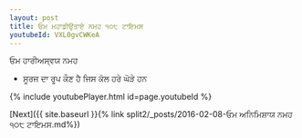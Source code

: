 ```yaml
---
layout: post
title: ਓਮ ਮਹਾਡੀਉਤਾਏ ਨਮਹ ੧੦੮ ਟਾਇਮਸ
youtubeId: VXL0gvCWKeA
---
```

 
 
 ਓਮ ਹਾਰੀਅਸ੍ਵਯ ਨਮਹ  
 
 -  ਸੂਰਜ ਦਾ ਰੂਪ ਕੌਣ ਹੈ ਜਿਸ ਕੋਲ ਹਰੇ ਘੋੜੇ ਹਨ 
 
  
 
  
 
 
 
 
 
 


{% include youtubePlayer.html id=page.youtubeId %}
 
[Next]({{ site.baseurl }}{% link  split2/_posts/2016-02-08-ਓਮ ਅਨਿਮਿਸ਼ਾਯ ਨਮਹ ੧੦੮ ਟਾਇਮਸ.md%})
 
